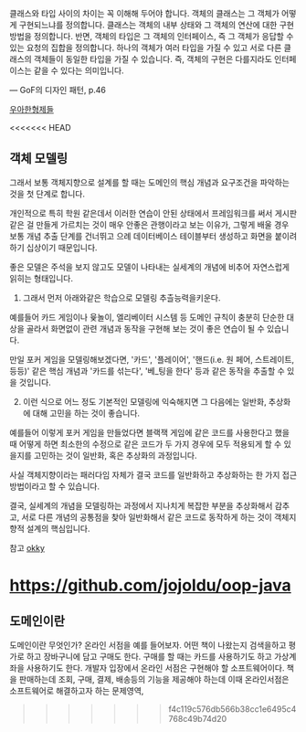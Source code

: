 클래스와 타입 사이의 차이는 꼭 이해해 두어야 합니다.
객체의 클래스는 그 객체가 어떻게 구현되느냐를 정의합니다. 클래스는 객체의 내부 상태와 그 객체의 연산에 대한 구현 방법을 정의합니다.
반면, 객체의 타입은 그 객체의 인터페이스, 즉 그 객체가 응답할 수 있는 요청의 집합을 정의합니다. 하나의 객체가 여러 타입을 가질 수 있고 서로 다른 클래스의 객체들이 동일한 타입을 가질 수 있습니다. 즉, 객체의 구현은 다를지라도 인터페이스는 같을 수 있다는 의미입니다.

— GoF의 디자인 패턴, p.46



[우아한형제들](http://woowabros.github.io/study/2016/07/07/think_object_oriented.html)


<<<<<<< HEAD

## 객체 모델링
그래서 보통 객체지향으로 설계를 할 때는 도메인의 핵심 개념과 요구조건을 파악하는 것을 첫 단계로 합니다.

개인적으로 특히 학원 같은데서 이러한 연습이 안된 상태에서 프레임워크를 써서 게시판 같은 걸 만들게 가르치는 것이 매우 안좋은 관행이라고 보는 이유가, 그렇게 배울 경우 보통 개념 추출 단계를 건너뛰고 으례 데이터베이스 테이블부터 생성하고 화면을 붙이려 하기 십상이기 때문입니다.

좋은 모델은 주석을 보지 않고도 모델이 나타내는 실세계의 개념에 비추어 자연스럽게 읽히는 형태입니다.

1. 그래서 먼저 아래와같은 학습으로 모델링 추츨능력을키운다.

예를들어 카드 게임이나 윷놀이, 엘리베이터 시스템 등 도메인 규칙이 충분히 단순한 대상을 골라서 화면없이 관련 개념과 동작을 구현해 보는 것이 좋은 연습이 될 수 있습니다.

만일 포커 게임을 모델링해보겠다면, '카드', '플레이어', '핸드(i.e. 원 페어, 스트레이트, 등등)' 같은 핵심 개념과 '카드를 섞는다', '베_팅을 한다' 등과 같은 동작을 추출할 수 있을 것입니다.

2. 이런 식으로 어느 정도 기본적인 모델링에 익숙해지면 그 다음에는 일반화, 추상화에 대해 고민을 하는 것이 좋습니다.

예를들어 이렇게 포커 게임을 만들었다면 블랙잭 게임에 같은 코드를 사용한다고 했을 때 어떻게 하면 최소한의 수정으로 같은 코드가 두 가지 경우에 모두 적용되게 할 수 있을지를 고민하는 것이 일반화, 혹은 추상화의 과정입니다.

사실 객체지향이라는 패러다임 자체가 결국 코드를 일반화하고 추상화하는 한 가지 접근 방법이라고 할 수 있습니다.

결국, 실세계의 개념을 모델링하는 과정에서 지나치게 복잡한 부분을 추상화해서 감추고, 서로 다른 개념의 공통점을 찾아 일반화해서 같은 코드로 동작하게 하는 것이 객체지향적 설계의 핵심입니다.

참고
[okky](https://okky.kr/article/358197)



https://github.com/jojoldu/oop-java
=======
## 도메인이란
도메인이란 무엇인가? 온라인 서점을 예를 들어보자. 어떤 책이 나왔는지 검색을하고 평가로 하고 장바구니에 담고 구매도 한다. 구매를 할 때는 카드를 사용하기도 하고 가상계좌을 사용하기도 한다.
개발자 입장에서 온라인 서점은 구현해야 할 소프트웨어이다. 책을 판매하는데 조회, 구매, 결제, 배송등의 기능을 제공해야 하는데 이때 온라인서점은 소프트웨어로 해결하고자 하는 문제영역,
>>>>>>> f4c119c576db566b38cc1e6495c4768c49b74d20
